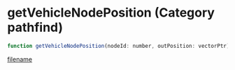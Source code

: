 # getVehicleNodePosition (Category pathfind)

```js
function getVehicleNodePosition(nodeId: number, outPosition: vectorPtr): Array
```

[filename](getVehicleNodePosition_m.md ':include')